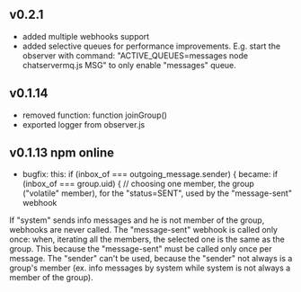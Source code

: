 ## v0.2.1
- added multiple webhooks support
- added selective queues for performance improvements.
E.g. start the observer with command:
  "ACTIVE_QUEUES=messages node chatservermq.js MSG"
to only enable "messages" queue.

## v0.1.14
- removed function: function joinGroup()
- exported logger from observer.js

## v0.1.13 npm online

- bugfix:
this: if (inbox_of === outgoing_message.sender) {
became: if (inbox_of === group.uid) { // choosing one member, the group ("volatile" member), for the "status=SENT", used by the "message-sent" webhook

If "system" sends info messages and he is not member of the group, webhooks are never called.
The "message-sent" webhook is called only once: when, iterating all the members, the selected one is the same as the group.
This because the "message-sent" must be called only once per message. The "sender" can't be used, because the "sender" not always
is a group's member (ex. info messages by system while system is not always a member of the group).
